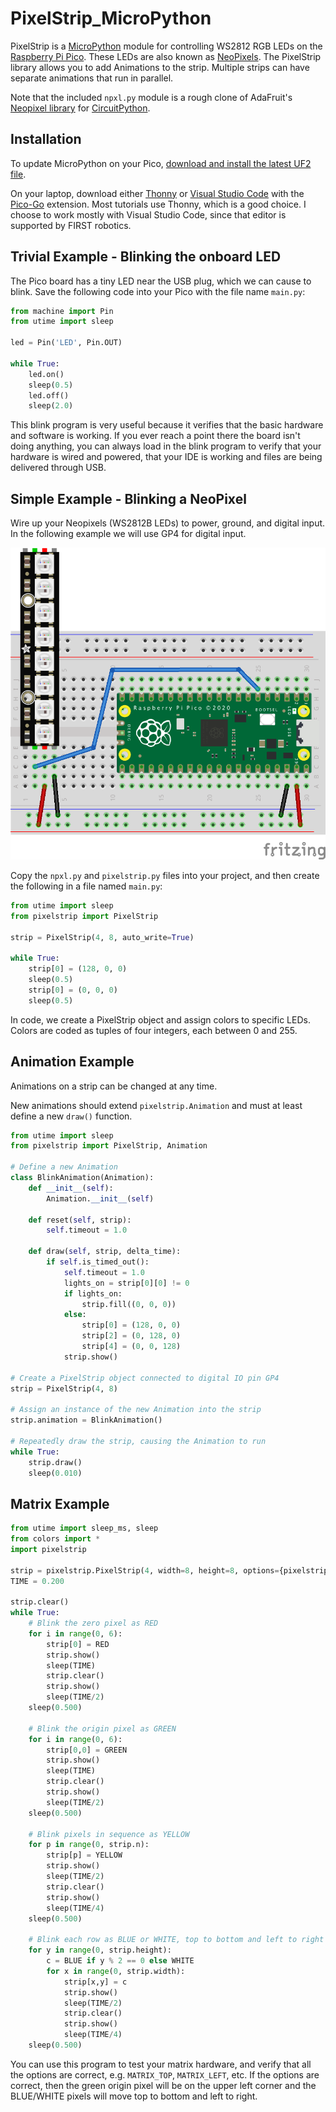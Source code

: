 # PixelStrip_MicroPython

PixelStrip is a [MicroPython](https://micropython.org/) module for controlling WS2812 RGB LEDs on the [Raspberry Pi Pico](https://www.raspberrypi.org/products/raspberry-pi-pico/).  These LEDs are also known as  [NeoPixels](https://learn.adafruit.com/adafruit-neopixel-uberguide). The PixelStrip library allows you to add Animations to the strip.  Multiple strips can have separate animations that run in parallel.

Note that the included `npxl.py` module is a rough clone of AdaFruit's [Neopixel library](https://github.com/adafruit/Adafruit_CircuitPython_NeoPixel) for [CircuitPython](https://learn.adafruit.com/welcome-to-circuitpython). 

## Installation

To update MicroPython on your Pico, [download and install the latest UF2 file](https://www.raspberrypi.org/documentation/microcontrollers/micropython.html).

On your laptop, download either [Thonny](https://thonny.org/) or [Visual Studio Code](https://code.visualstudio.com/) with the [Pico-Go](http://pico-go.net/) extension.  Most tutorials use Thonny, which is a good choice.  I choose to work mostly with Visual Studio Code, since that editor is supported by FIRST robotics.

## Trivial Example - Blinking the onboard LED

The Pico board has a tiny LED near the USB plug, which we can cause to blink.  Save the following code into your Pico with the file name `main.py`:

```python
from machine import Pin
from utime import sleep

led = Pin('LED', Pin.OUT)

while True:
    led.on()
    sleep(0.5)
    led.off()
    sleep(2.0)
```

This blink program is very useful because it verifies that the basic hardware and software is working.  If you ever reach a point there the board isn't doing anything, you can always load in the blink program to verify that your hardware is wired and powered, that your IDE is working and files are being delivered through USB.

## Simple Example - Blinking a NeoPixel

Wire up your Neopixels (WS2812B LEDs) to power, ground, and digital input. In the following example we will use GP4 for digital input.

![PixelStrip setup](pixelstrip_setup.png)

Copy the `npxl.py` and `pixelstrip.py` files into your project, and then create the following in a file named `main.py`:

```python
from utime import sleep
from pixelstrip import PixelStrip

strip = PixelStrip(4, 8, auto_write=True)

while True:
    strip[0] = (128, 0, 0)
    sleep(0.5)
    strip[0] = (0, 0, 0)
    sleep(0.5)
```

In code, we create a PixelStrip object and assign colors to specific LEDs. Colors are coded as tuples of four integers, each between 0 and 255.

## Animation Example

Animations on a strip can be changed at any time.

New animations should extend `pixelstrip.Animation` and must at least define a new `draw()` function.

```python
from utime import sleep
from pixelstrip import PixelStrip, Animation

# Define a new Animation
class BlinkAnimation(Animation):
    def __init__(self):
        Animation.__init__(self)

    def reset(self, strip):
        self.timeout = 1.0

    def draw(self, strip, delta_time):
        if self.is_timed_out():
            self.timeout = 1.0
            lights_on = strip[0][0] != 0
            if lights_on:
                strip.fill((0, 0, 0))
            else:
                strip[0] = (128, 0, 0)
                strip[2] = (0, 128, 0)
                strip[4] = (0, 0, 128)
            strip.show()

# Create a PixelStrip object connected to digital IO pin GP4
strip = PixelStrip(4, 8)

# Assign an instance of the new Animation into the strip
strip.animation = BlinkAnimation()

# Repeatedly draw the strip, causing the Animation to run
while True:
    strip.draw()
    sleep(0.010)
```

## Matrix Example

```python
from utime import sleep_ms, sleep
from colors import *
import pixelstrip

strip = pixelstrip.PixelStrip(4, width=8, height=8, options={pixelstrip.MATRIX_TOP, pixelstrip.MATRIX_LEFT})
TIME = 0.200

strip.clear()
while True:
    # Blink the zero pixel as RED
    for i in range(0, 6):
        strip[0] = RED
        strip.show()
        sleep(TIME)
        strip.clear()
        strip.show()
        sleep(TIME/2)
    sleep(0.500)

    # Blink the origin pixel as GREEN
    for i in range(0, 6):
        strip[0,0] = GREEN
        strip.show()
        sleep(TIME)
        strip.clear()
        strip.show()
        sleep(TIME/2)
    sleep(0.500)

    # Blink pixels in sequence as YELLOW
    for p in range(0, strip.n):
        strip[p] = YELLOW
        strip.show()
        sleep(TIME/2)
        strip.clear()
        strip.show()
        sleep(TIME/4)
    sleep(0.500)

    # Blink each row as BLUE or WHITE, top to bottom and left to right
    for y in range(0, strip.height):
        c = BLUE if y % 2 == 0 else WHITE
        for x in range(0, strip.width):
            strip[x,y] = c
            strip.show()
            sleep(TIME/2)
            strip.clear()
            strip.show()
            sleep(TIME/4)
    sleep(0.500)

```

You can use this program to test your matrix hardware, and verify that all the options are correct, e.g. `MATRIX_TOP`, `MATRIX_LEFT`, etc.  If the options are correct, then the green origin pixel will be on the upper left corner and the BLUE/WHITE pixels will move top to bottom and left to right.

